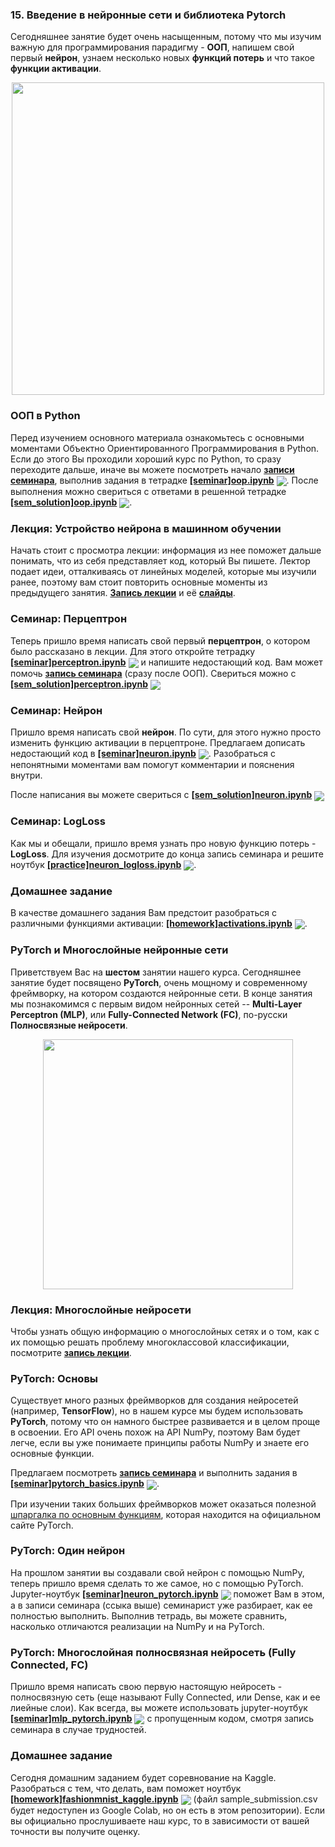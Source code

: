 
### 15. Введение в нейронные сети и библиотека Pytorch

Сегодняшнее занятие будет очень насыщенным, потому что мы изучим важную для программирования парадигму - **ООП**, напишем свой первый **нейрон**, узнаем несколько новых **функций потерь** и что такое **функции активации**.

<p align=center>
  <img src="https://cs231n.github.io/assets/nn1/neuron_model.jpeg" width=500>
</p>

### ООП в Python

Перед изучением основного материала ознакомьтесь с основными моментами Объектно Ориентированного Программирования в Python. Если до этого Вы проходили хороший курс по Python, то сразу переходите дальше, иначе вы можете посмотреть начало [**записи семинара**](https://www.youtube.com/watch?v=gsPbqq-HYfg), выполнив задания в тетрадке [**[seminar]oop.ipynb**](./[seminar]oop.ipynb) [<img src="https://colab.research.google.com/assets/colab-badge.svg" align="center">](https://colab.research.google.com/drive/1d6OLYtrd7_M0rNx3sjBWNo9Lrkw2IPYM). После выполнения можно свериться с ответами в решенной тетрадке [**[sem_solution]oop.ipynb**](./[sem_solution]oop.ipynb) [<img src="https://colab.research.google.com/assets/colab-badge.svg" align="center">](https://colab.research.google.com/drive/1b7FvehsBF4pR1Eep9XNJopU-Ou2Vbzo6). 

### Лекция: Устройство нейрона в машинном обучении

Начать стоит с просмотра лекции: информация из нее поможет дальше понимать, что из себя представляет код, который Вы пишете. Лектор подает идеи, отталкиваясь от линейных моделей, которые мы изучили ранее, поэтому вам стоит повторить основные моменты из предыдущего занятия. [**Запись лекции**](https://www.youtube.com/watch?v=7U1Z39tFyTo) и её [**слайды**]([lecture]neuron.pdf).

### Семинар: Перцептрон 

Теперь пришло время написать свой первый **перцептрон**, о котором было рассказано в лекции. Для этого откройте тетрадку [**[seminar]perceptron.ipynb**](./[seminar]perceptron.ipynb) [<img src="https://colab.research.google.com/assets/colab-badge.svg" align="center">](https://colab.research.google.com/drive/1TW68wShY8MNGeTMMU_hQjIlDfMEHtn_7) и напишите недостающий код. Вам может помочь [**запись семинара**](https://www.youtube.com/watch?v=gsPbqq-HYfg) (сразу после ООП). Свериться можно с [**[sem_solution]perceptron.ipynb**](./[sem_solution]perceptron.ipynb) [<img src="https://colab.research.google.com/assets/colab-badge.svg" align="center">](https://colab.research.google.com/drive/16xNAwgeMrao-YfdjES0ZukPgz4wMzPbZ)

### Семинар: Нейрон

Пришло время написать свой **нейрон**. По сути, для этого нужно просто изменить функцию активации в перцептроне. Предлагаем дописать недостающий код в [**[seminar]neuron.ipynb**](./[seminar]neuron.ipynb) [<img src="https://colab.research.google.com/assets/colab-badge.svg" align="center">](https://colab.research.google.com/drive/1KkDoa7X46koYVzL48ZNDcDlfDL3XeiQx). Разобраться с непонятными моментами вам помогут комментарии и пояснения внутри. 

После написания вы можете свериться с [**[sem_solution]neuron.ipynb**](./[sem_solution]neuron.ipynb) [<img src="https://colab.research.google.com/assets/colab-badge.svg" align="center">](https://colab.research.google.com/drive/1DSF3FuRDbyJI6RVZl0Z0T0OXiGbC5AO3)

### Семинар: LogLoss

Как мы и обещали, пришло время узнать про новую функцию потерь - **LogLoss**. Для изучения досмотрите до конца запись семинара и решите ноутбук [**[practice]neuron_logloss.ipynb**](./[pactice]neuron_logloss.ipynb) [<img src="https://colab.research.google.com/assets/colab-badge.svg" align="center">](https://colab.research.google.com/drive/1EAvKdylm_OUEs9PSK0gyAuXD0mXI8Q4Q).

### Домашнее задание

В качестве домашнего задания Вам предстоит разобраться с различными функциями активации: [**[homework]activations.ipynb**](./[homework]activations.ipynb) [<img src="https://colab.research.google.com/assets/colab-badge.svg" align="center">](https://colab.research.google.com/drive/1N6PESAeWC1WbRdfKeSFf-r5M4-1mMuqo).


### PyTorch и Многослойные нейронные сети

Приветствуем Вас на **шестом** занятии нашего курса. Сегодняшнее занятие будет посвящено **PyTorch**, очень мощному и современному фреймворку, на котором создаются нейронные сети. В конце занятия мы познакомимся с первым видом нейронных сетей -- **Multi-Layer Perceptron (MLP)**, или **Fully-Connected Network (FC)**, по-русски **Полносвязные нейросети**. 

<p align=center>
  <img src="https://www.machinelearningmastery.ru/img/0-953466-715076.png" width=400>
</p>

### Лекция: Многослойные нейросети

Чтобы узнать общую информацию о многослойных сетях и о том, как с их помощью решать проблему многоклассовой классификации, посмотрите [**запись лекции**](https://www.youtube.com/watch?v=FSb5vuG6Bkw).

### PyTorch: Основы

Существует много разных фреймворков для создания нейросетей (например, **TensorFlow**), но в нашем курсе мы будем использовать **PyTorch**, потому что он намного быстрее развивается и в целом проще в освоении. Его API очень похож на API NumPy, поэтому Вам будет легче, если вы уже понимаете принципы работы NumPy и знаете его основные функции.

Предлагаем посмотреть [**запись семинара**](https://www.youtube.com/watch?v=UoBYayBPh84) и выполнить задания в [**[seminar]pytorch_basics.ipynb**](./[seminar]pytorch_basics.ipynb) [<img src="https://colab.research.google.com/assets/colab-badge.svg" align="center">](https://colab.research.google.com/drive/1Wrur4sqHVO0MQLX0-9ifBsD79HXWUtUF). 

При изучении таких больших фреймворков может оказаться полезной [шпаргалка по основным функциям](https://pytorch.org/tutorials/beginner/ptcheat.html), которая находится на официальном сайте PyTorch.

### PyTorch: Один нейрон

На прошлом занятии вы создавали свой нейрон с помощью NumPy, теперь пришло время сделать то же самое, но с помощью PyTorch. Jupyter-ноутбук [**[seminar]neuron_pytorch.ipynb**](./[seminar]neuron_pytorch.ipynb) [<img src="https://colab.research.google.com/assets/colab-badge.svg" align="center">](https://colab.research.google.com/drive/1rKTMDU_zvhqTM7FosQOTd1Nb3Aw-eaD9) поможет Вам в этом, а в записи семинара (ссыка выше) семинарист уже разбирает, как ее полностью выполнить. Выполнив тетрадь, вы можете сравнить, насколько отличаются реализации на NumPy и на PyTorch.

### PyTorch: Многослойная полносвязная нейросеть (Fully Connected, FC)

Пришло время написать свою первую настоящую нейросеть - полносвязную сеть (еще называют Fully Connected, или Dense, как и ее лиейные слои). Как всегда, вы можете использовать jupyter-ноутбук [**[seminar]mlp_pytorch.ipynb**](./[seminar]mlp_pytorch.ipynb) [<img src="https://colab.research.google.com/assets/colab-badge.svg" align="center">](https://colab.research.google.com/drive/1YQ5EfthNJMW0Nu406w3VJNf4Roi3aA24) с пропущенным кодом, смотря запись семинара в случае трудностей.

### Домашнее задание

Сегодня домашним заданием будет соревнование на Kaggle. Разобраться с тем, что делать, вам поможет ноутбук [**[homework]fashionmnist_kaggle.ipynb**](./[homework]fashionmnist_kaggle.ipynb) [<img src="https://colab.research.google.com/assets/colab-badge.svg" align="center">](https://colab.research.google.com/drive/12i5o9-QI4E8l3xLxndLpoLHSaCKsTpkF) (файл sample_submission.csv будет недоступен из Google Colab, но он есть в этом репозитории). Если вы официально прослушиваете наш курс, то в зависимости от вашей точности вы получите оценку.

